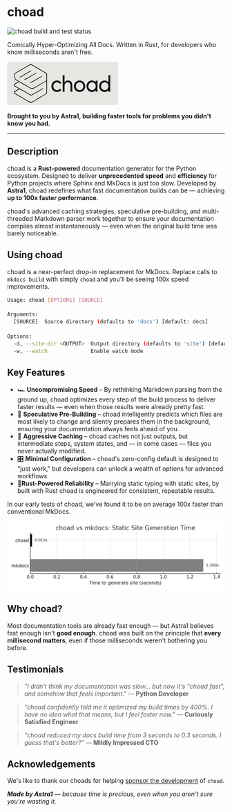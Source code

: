 # choad

![choad build and test status](https://github.com/astra1-sh/choad/actions/workflows/.github/workflows/build_and_test.yml/badge.svg?branch=main)

Comically Hyper-Optimizing All Docs. Written in Rust, for developers who know milliseconds aren't free.

![choad logo](./logo.jpg)

**Brought to you by **Astra1**, building faster tools for problems you didn't know you had.**  

---

## Description

choad is a **Rust-powered** documentation generator for the Python ecosystem. Designed to deliver **unprecedented speed** and **efficiency** for Python projects where Sphinx and MkDocs is just too slow. Developed by **Astra1**, choad redefines what fast documentation builds can be — achieving **up to 100x faster performance**.

choad's advanced caching strategies, speculative pre-building, and multi-threaded Markdown parser work together to ensure your documentation compiles almost instantaneously — even when the original build time was barely noticeable.

## Using choad

choad is a near-perfect drop-in replacement for MkDocs. Replace calls to `mkdocs build` with simply `choad` and you'll be seeing 100x speed improvements.

```sh
Usage: choad [OPTIONS] [SOURCE]

Arguments:
  [SOURCE]  Source directory (defaults to 'docs') [default: docs]

Options:
  -d, --site-dir <OUTPUT>  Output directory (defaults to 'site') [default: site]
  -w, --watch              Enable watch mode
```

## Key Features

- 🏎️ **Uncompromising Speed** – By rethinking Markdown parsing from the ground up, choad optimizes every step of the build process to deliver faster results — even when those results were already pretty fast.  
- 🔎 **Speculative Pre-Building** – choad intelligently predicts which files are most likely to change and silently prepares them in the background, ensuring your documentation always feels ahead of you.  
- 🤑 **Aggressive Caching** – choad caches not just outputs, but intermediate steps, system states, and — in some cases — files you never actually modified.  
- 🎛️ **Minimal Configuration** – choad's zero-config default is designed to “just work,” but developers can unlock a wealth of options for advanced workflows.  
- 💪**Rust-Powered Reliability** – Marrying static typing with static sites, by built with Rust choad is engineered for consistent, repeatable results.

In our early tests of choad, we've found it to be on average 100x faster than conventional MkDocs.

![comparison to mkdocs](./compare.png)

## Why choad?
Most documentation tools are already fast enough — but Astra1 believes fast enough isn't **good enough**. choad was built on the principle that **every millisecond matters**, even if those milliseconds weren't bothering you before.

## Testimonials

> *"I didn't think my documentation was slow… but now it's "choad fast", and somehow that feels important."* — **Python Developer**  

> *"choad confidently told me it optimized my build times by 400%. I have no idea what that means, but I feel faster now."* — **Curiously Satisfied Engineer**  

> *"choad reduced my docs build time from 3 seconds to 0.3 seconds. I guess that's better?"* — **Mildly Impressed CTO**

## Acknowledgements

We's like to thank our choads for helping [sponsor the development](https://www.youtube.com/watch?v=tckxKea-MUw) of `choad`.

_**Made by Astra1** — *because time is precious, even when you aren't sure you're wasting it.*_
